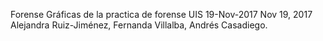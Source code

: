 Forense
Gráficas de la practica de forense UIS 19-Nov-2017
Nov 19, 2017
Alejandra Ruiz-Jiménez, Fernanda Villalba, Andrés Casadiego.

